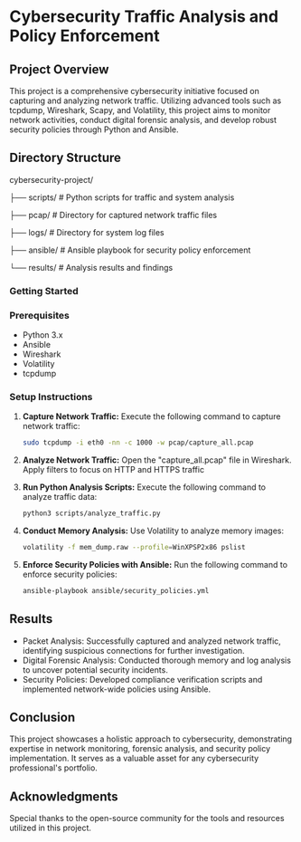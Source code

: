 # Cybersecurity Traffic Analysis and Policy Enforcement

## Project Overview

This project is a comprehensive cybersecurity initiative focused on capturing and analyzing network traffic. Utilizing advanced tools such as tcpdump, Wireshark, Scapy, and Volatility, this project aims to monitor network activities, conduct digital forensic analysis, and develop robust security policies through Python and Ansible.

## Directory Structure

cybersecurity-project/

├── scripts/ # Python scripts for traffic and system analysis

├── pcap/ # Directory for captured network traffic files

├── logs/ # Directory for system log files

├── ansible/ # Ansible playbook for security policy enforcement

└── results/ # Analysis results and findings


### Getting Started

### Prerequisites

- Python 3.x
- Ansible
- Wireshark
- Volatility
- tcpdump

### Setup Instructions

1. **Capture Network Traffic:**
   Execute the following command to capture network traffic:
   ```bash
   sudo tcpdump -i eth0 -nn -c 1000 -w pcap/capture_all.pcap
   
2. **Analyze Network Traffic:**
   Open the "capture_all.pcap" file in Wireshark.
   Apply filters to focus on HTTP and HTTPS traffic

3. **Run Python Analysis Scripts:**
   Execute the following command to analyze traffic data:
   ```bash
   python3 scripts/analyze_traffic.py

4. **Conduct Memory Analysis:**
   Use Volatility to analyze memory images:
   ```bash
   volatility -f mem_dump.raw --profile=WinXPSP2x86 pslist

5. **Enforce Security Policies with Ansible:**
   Run the following command to enforce security policies:
   ```bash
   ansible-playbook ansible/security_policies.yml


## Results
- Packet Analysis: Successfully captured and analyzed network traffic, identifying suspicious connections for further investigation.
- Digital Forensic Analysis: Conducted thorough memory and log analysis to uncover potential security incidents.
- Security Policies: Developed compliance verification scripts and implemented network-wide policies using Ansible.


## Conclusion
This project showcases a holistic approach to cybersecurity, demonstrating expertise in network monitoring, forensic analysis, and security policy implementation. It serves as a valuable asset for any cybersecurity professional's portfolio.


## Acknowledgments
Special thanks to the open-source community for the tools and resources utilized in this project.
